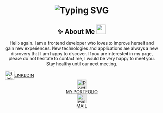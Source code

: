 <!--![Your SVG Image](dynamic_header.svg)-->

<div align="center">
    <h1>
        <img src="https://readme-typing-svg.herokuapp.com?font=Jetbrains+mono&size=40&duration=3000&color=4FC7C7&center=true&vCenter=true&width=435&lines=Hi+my+friend👋🏻;I'm+Sularada;This+is+my+Github;" alt="Typing SVG"/>
    </h1>
</div>
<h2 align="center">✨ About Me <img height="30" src="https://raw.githubusercontent.com/innng/innng/master/assets/kyubey.gif"> </h2>

<p align="center">
    Hello again. I am a frontend developer who loves to improve herself and gain new experiences. New technologies and applications are always a new discovery that I am happy to         
    discover. If you are interested in my page, please do not hesitate to contact me, I would be very happy to meet you. Stay healthy until our next meeting.
</p>
<div align="center">
    <a style="display: flex; align-items: center; height: 30;"  href="https://www.linkedin.com/in/kadriye-demirci-3676b8203/"><img height="30" src="https://cdn2.iconfinder.com/data/icons/social-aquiocons/512/Aquicon-Linkedin.png" alt="Linkedin">LINKEDIN</a>
    <a href="https://www.linkedin.com/in/kadriye-demirci-3676b8203/">
        <img height="30" style="display: block;-webkit-user-select: none;margin: auto;background-color: hsl(0, 0%, 90%);transition: background-color 300ms;" src="https://cdn2.iconfinder.com/data/icons/social-media-iconez/64/Dribbble-512.png" alt="Portfolio">
        MY PORTFOLIO</a>
     <a href="https://www.linkedin.com/in/kadriye-demirci-3676b8203/"><img height="30" style="display: block;-webkit-user-select: none;margin: auto;background-color: hsl(0, 0%, 90%);transition: background-color 300ms;" src="https://cdn2.iconfinder.com/data/icons/custom-ios-14-1/60/Gmail-512.png" alt="mail">MAIL</a>
</div>
<!--
**Sularada/Sularada** is a ✨ _special_ ✨ repository because its `README.md` (this file) appears on your GitHub profile.

Here are some ideas to get you started:

- 🔭 I’m currently working on ...
- 🌱 I’m currently learning ...
- 👯 I’m looking to collaborate on ...
- 🤔 I’m looking for help with ...
- 💬 Ask me about ...
- 📫 How to reach me: ...
- 😄 Pronouns: ...
- ⚡ Fun fact: ...
-->
